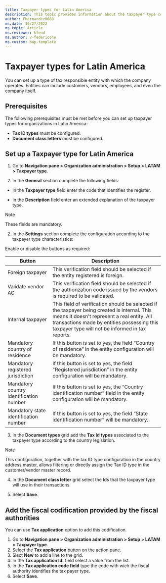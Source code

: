 ```yaml
---
title: Taxpayer types for Latin America 
description: This topic provides information about the taxpayer type configuration for Latin America. 
author: Fhernandez0088
ms.date: 10/27/2022
ms.topic: Article
ms.reviewer: kfend
ms.author: v-federicohe 
ms.custom: bap-template
---
```


# Taxpayer types for Latin America 

You can set up a type of tax responsible entity with which the company operates. Entities can include customers, vendors, employees, and even the company itself.
 
## Prerequisites

The following prerequisites must be met before you can set up taxpayer types for organizations in Latin America:

- **Tax ID types** must be configured.
- **Document class letters** must be configured.

## Set up a Taxpayer type for Latin America

1. Go to **Navigation pane > Organization administration > Setup > LATAM > Taxpayer type**.

1. In the **General** section complete the following fields:

  - In the **Taxpayer type** field enter the code that identifies the register.

  - In the **Description** field enter an extended explanation of the taxpayer type.

> [!NOTE]
> These fields are mandatory.

2. In the **Settings** section complete the configuration according to the taxpayer type characteristics:

Enable or disable the buttons as required:

| Button                                  | Description                                                                                                                                                                                                                                  |
|-----------------------------------------|----------------------------------------------------------------------------------------------------------------------------------------------------------------------------------------------------------------------------------------------|
| Foreign taxpayer                        | This verification field should be selected if the entity registered is foreign.                                                                                                                                                              |
| Validate vendor AC                      | This verification field should be selected if the authorization code issued by the vendors is required to be validated.                                                                                                                      |
| Internal taxpayer                       | This field of verification should be selected if the taxpayer being created is internal. This means it doesn't represent a real entity. All transactions made by entities possessing this taxpayer type will not be informed in tax reports. |
| Mandatory country of residence          | If this button is set to yes, the field “Country of residence” in the entity configuration will be mandatory.                                                                                                                                |
| Mandatory registered jurisdiction       | If this button is set to yes, the field "Registered jurisdiction” in the entity configuration will be mandatory.                                                                                                                             |
| Mandatory country identification number | If this button is set to yes, the “Country identification number” field in the entity configuration will be mandatory.                                                                                                                       |
| Mandatory state identification number   | If this button is set to yes, the field “State identification number” will be mandatory.                                                                                                                                                     |

3. In the **Document types** grid add the **Tax Id types** associated to the taxpayer type according to the country legislation.

> [!NOTE]
> This configuration, together with the tax ID type configuration in the country address master, allows filtering or directly assign the Tax ID type in the customer/vendor master record.

4. In the **Document class letter** grid select the Ids that the taxpayer type will use in their transactions.

5. Select **Save**.

## Add the fiscal codification provided by the fiscal authorities

You can use **Tax application** option to add this codification.

1.	Go to **Navigation pane > Organization administration > Setup > LATAM > Taxpayer type**.
2.	Select the **Tax application** button on the action pane.
3.	Slect **New** to add a line to the grid.
4.	In the **Tax application Id.** field select a value from the list.
5.	In the **Tax application code field** type the code with wich the fiscal authority identifies the tax payer type.
6.	Select **Save**.


